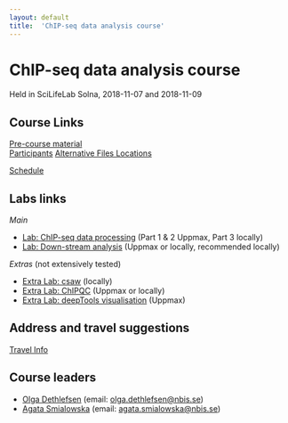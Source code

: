 ```yaml
---
layout: default
title:  'ChIP-seq data analysis course'
---
```


# ChIP-seq data analysis course
Held in SciLifeLab Solna, 2018-11-07 and 2018-11-09

## Course Links
[Pre-course material](precourse)   
[Participants](participants.pdf)
[Alternative Files Locations](box)  

[Schedule](schedule)  

## Labs links

*Main*
* [Lab: ChIP-seq data processing](labs/processing) (Part 1 & 2 Uppmax, Part 3 locally)
* [Lab: Down-stream analysis](labs/diffBinding)  (Uppmax or locally, recommended locally)

*Extras* (not extensively tested)
* [Extra Lab: csaw](labs/csaw) (locally)
* [Extra Lab: ChIPQC](labs/chipqc) (Uppmax or locally)
* [Extra Lab: deepTools visualisation](labs/vis) (Uppmax)

<!--
*Day 2*
* [Lab: Differential occupancy with DiffBind](labs/diffBinding) + section [6.2 Deriving consensus peaksets](http://bioconductor.org/packages/devel/bioc/vignettes/DiffBind/inst/doc/DiffBind.pdf)
* [Lab: Down-stream analysis with ChIPpeakAnno](labs/diffBinding) + selected [extras from  ChIPpeakAnno manual](https://bioconductor.org/packages/devel/bioc/vignettes/ChIPpeakAnno/inst/doc/ChIPpeakAnno.html)
* [Lab: csaw](labs/csaw)
* [Lab: deepTools visualisation](labs/vis) (Uppmax)
-->




## Address and travel suggestions
[Travel Info](travel)  

## Course leaders
* [Olga Dethlefsen](http://nbis.se/about/staff/olga-dethlefsen/) (email: olga.dethlefsen@nbis.se)
* [Agata Smialowska](http://nbis.se/about/staff/agata-smialowska/) (email: agata.smialowska@nbis.se)
